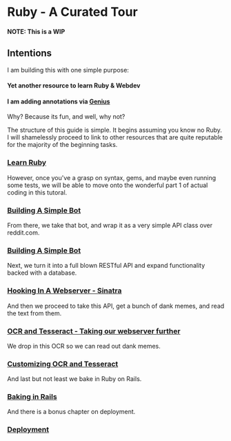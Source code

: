 # Ruby - A Curated Tour
#### NOTE: This is a WIP

## Intentions
I am building this with one simple purpose:

#### Yet another resource to learn Ruby & Webdev
#### I am adding annotations via [Genius](http://www.genius.com/)

Why? Because its fun, and well, why not? 

The structure of this guide is simple. It begins assuming you know no Ruby. I will shamelessly proceed to link to other
resources that are quite reputable for the majority of the beginning tasks. 

### [Learn Ruby](/introduction/intro.md)


However, once you've a grasp on syntax, gems,
and maybe even running some tests, we will be able to move onto the wonderful part 1 of actual coding in this tutoral.

### [Building A Simple Bot](/introduction/bot.md)

From there, we take that bot, and wrap it as a very simple API class over reddit.com.

### [Building A Simple Bot](/introduction/bot.md)

Next, we turn it into a full blown RESTful API and expand functionality backed with a database.

### [Hooking In A Webserver - Sinatra](/introduction/sinatra.md)

And then we proceed to take this API, get a bunch of dank memes, and read the text from them.

### [OCR and Tesseract - Taking our webserver further](/tesseract/tess_1.md)

We drop in this OCR so we can read out dank memes.

### [Customizing OCR and Tesseract](/tesseract/tess_advanced.md.md)

And last but not least we bake in Ruby on Rails.

### [Baking in Rails](/rails/rails_1.md)

And there is a bonus chapter on deployment.

### [Deployment](/deploy/deployment.md)
